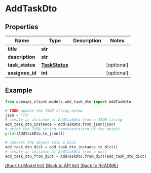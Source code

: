 # AddTaskDto


## Properties

Name | Type | Description | Notes
------------ | ------------- | ------------- | -------------
**title** | **str** |  | 
**description** | **str** |  | 
**task_status** | [**TaskStatus**](TaskStatus.md) |  | [optional] 
**assignee_id** | **int** |  | [optional] 

## Example

```python
from openapi_client.models.add_task_dto import AddTaskDto

# TODO update the JSON string below
json = "{}"
# create an instance of AddTaskDto from a JSON string
add_task_dto_instance = AddTaskDto.from_json(json)
# print the JSON string representation of the object
print(AddTaskDto.to_json())

# convert the object into a dict
add_task_dto_dict = add_task_dto_instance.to_dict()
# create an instance of AddTaskDto from a dict
add_task_dto_from_dict = AddTaskDto.from_dict(add_task_dto_dict)
```
[[Back to Model list]](../README.md#documentation-for-models) [[Back to API list]](../README.md#documentation-for-api-endpoints) [[Back to README]](../README.md)


